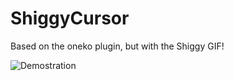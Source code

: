 # ShiggyCursor
Based on the oneko plugin, but with the Shiggy GIF!

![Demostration](https://i.imgur.com/0XcUxvr.png)
